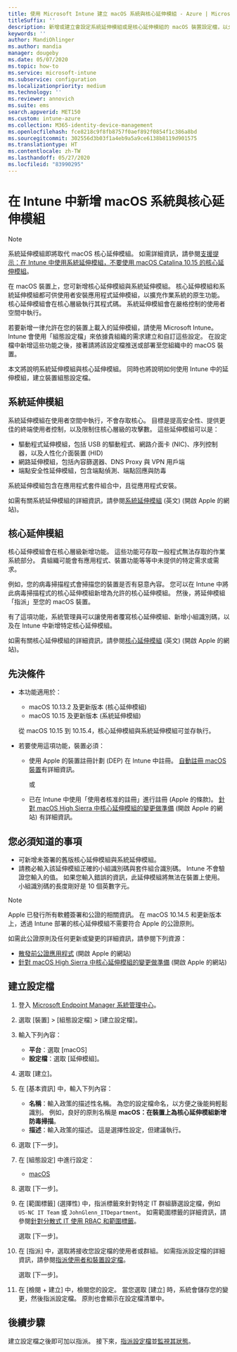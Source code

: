 ```yaml
---
title: 使用 Microsoft Intune 建立 macOS 系統與核心延伸模組 - Azure | Microsoft Docs
titleSuffix: ''
description: 新增或建立會設定系統延伸模組或是核心延伸模組的 macOS 裝置設定檔，以允許使用者覆寫、新增小組識別碼，以及在 Microsoft Intune 中新增套件組合與小組識別碼。
keywords: ''
author: MandiOhlinger
ms.author: mandia
manager: dougeby
ms.date: 05/07/2020
ms.topic: how-to
ms.service: microsoft-intune
ms.subservice: configuration
ms.localizationpriority: medium
ms.technology: ''
ms.reviewer: annovich
ms.suite: ems
search.appverid: MET150
ms.custom: intune-azure
ms.collection: M365-identity-device-management
ms.openlocfilehash: fce8218c9f8fb8757f0aef892f0854f1c386a8bd
ms.sourcegitcommit: 302556d3b03f1a4eb9a5a9ce6138b8119d901575
ms.translationtype: HT
ms.contentlocale: zh-TW
ms.lasthandoff: 05/27/2020
ms.locfileid: "83990295"
---
```

# <a name="add-macos-system-and-kernel-extensions-in-intune"></a>在 Intune 中新增 macOS 系統與核心延伸模組

> [!NOTE]
> 系統延伸模組即將取代 macOS 核心延伸模組。 如需詳細資訊，請參閱[支援提示：在 Intune 中使用系統延伸模組，不要使用 macOS Catalina 10.15 的核心延伸模組](https://techcommunity.microsoft.com/t5/intune-customer-success/support-tip-using-system-extensions-instead-of-kernel-extensions/ba-p/1191413)。

在 macOS 裝置上，您可新增核心延伸模組與系統延伸模組。 核心延伸模組和系統延伸模組都可供使用者安裝應用程式延伸模組，以擴充作業系統的原生功能。 核心延伸模組會在核心層級執行其程式碼。 系統延伸模組會在嚴格控制的使用者空間中執行。

若要新增一律允許在您的裝置上載入的延伸模組，請使用 Microsoft Intune。 Intune 會使用「組態設定檔」來依據貴組織的需求建立和自訂這些設定。 在設定檔中新增這些功能之後，接著請將該設定檔推送或部署至您組織中的 macOS 裝置。

本文將說明系統延伸模組與核心延伸模組。 同時也將說明如何使用 Intune 中的延伸模組，建立裝置組態設定檔。

## <a name="system-extensions"></a>系統延伸模組

系統延伸模組在使用者空間中執行，不會存取核心。 目標是提高安全性、提供更佳的終端使用者控制，以及限制住核心層級的攻擊數。 這些延伸模組可以是：

- 驅動程式延伸模組，包括 USB 的驅動程式、網路介面卡 (NIC)、序列控制器，以及人性化介面裝置 (HID)
- 網路延伸模組，包括內容篩選器、DNS Proxy 與 VPN 用戶端
- 端點安全性延伸模組，包含端點偵測、端點回應與防毒

系統延伸模組包含在應用程式套件組合中，且從應用程式安裝。

如需有關系統延伸模組的詳細資訊，請參閱[系統延伸模組](https://developer.apple.com/documentation/systemextensions) (英文) (開啟 Apple 的網站)。

## <a name="kernel-extensions"></a>核心延伸模組

核心延伸模組會在核心層級新增功能。 這些功能可存取一般程式無法存取的作業系統部分。 貴組織可能會有應用程式、裝置功能等等中未提供的特定需求或需求。

例如，您的病毒掃描程式會掃描您的裝置是否有惡意內容。 您可以在 Intune 中將此病毒掃描程式的核心延伸模組新增為允許的核心延伸模組。 然後，將延伸模組「指派」至您的 macOS 裝置。

有了這項功能，系統管理員可以讓使用者覆寫核心延伸模組、新增小組識別碼，以及在 Intune 中新增特定核心延伸模組。

如需有關核心延伸模組的詳細資訊，請參閱[核心延伸模組](https://developer.apple.com/library/archive/documentation/Darwin/Conceptual/KernelProgramming/Extend/Extend.html) (英文) (開啟 Apple 的網站)。

## <a name="prerequisites"></a>先決條件

- 本功能適用於：

  - macOS 10.13.2 及更新版本 (核心延伸模組)
  - macOS 10.15 及更新版本 (系統延伸模組)

  從 macOS 10.15 到 10.15.4，核心延伸模組與系統延伸模組可並存執行。

- 若要使用這項功能，裝置必須：

  - 使用 Apple 的裝置註冊計劃 (DEP) 在 Intune 中註冊。 [自動註冊 macOS 裝置](../enrollment/device-enrollment-program-enroll-macos.md)有詳細資訊。

    或

  - 已在 Intune 中使用「使用者核准的註冊」進行註冊 (Apple 的條款)。 [針對 macOS High Sierra 中核心延伸模組的變更做準備](https://support.apple.com/en-us/HT208019) (開啟 Apple 的網站) 有詳細資訊。

## <a name="what-you-need-to-know"></a>您必須知道的事項

- 可新增未簽署的舊版核心延伸模組與系統延伸模組。
- 請務必輸入該延伸模組正確的小組識別碼與套件組合識別碼。 Intune 不會驗證您輸入的值。 如果您輸入錯誤的資訊，此延伸模組將無法在裝置上使用。 小組識別碼的長度剛好是 10 個英數字元。

> [!NOTE]
> Apple 已發行所有軟體簽署和公證的相關資訊。 在 macOS 10.14.5 和更新版本上，透過 Intune 部署的核心延伸模組不需要符合 Apple 的公證原則。
>
> 如需此公證原則及任何更新或變更的詳細資訊，請參閱下列資源：
>
> - [散發前公證應用程式](https://developer.apple.com/documentation/security/notarizing_your_app_before_distribution) (開啟 Apple 的網站) 
> - [針對 macOS High Sierra 中核心延伸模組的變更做準備](https://support.apple.com/en-us/HT208019) (開啟 Apple 的網站)

## <a name="create-the-profile"></a>建立設定檔

1. 登入 [Microsoft Endpoint Manager 系統管理中心](https://go.microsoft.com/fwlink/?linkid=2109431)。
2. 選取 [裝置] > [組態設定檔] > [建立設定檔]。
3. 輸入下列內容：

    - **平台**：選取 [macOS]
    - **設定檔**：選取 [延伸模組]。

4. 選取 [建立]。
5. 在 [基本資訊] 中，輸入下列內容：

    - **名稱**：輸入政策的描述性名稱。 為您的設定檔命名，以方便之後能夠輕鬆識別。 例如，良好的原則名稱是 **macOS：在裝置上為核心延伸模組新增防毒掃描**。
    - **描述**：輸入政策的描述。 這是選擇性設定，但建議執行。

6. 選取 [下一步]。

7. 在 [組態設定] 中進行設定：

    - [macOS](kernel-extensions-settings-macos.md)

8. 選取 [下一步]。
9. 在 [範圍標籤] (選擇性) 中，指派標籤來針對特定 IT 群組篩選設定檔，例如 `US-NC IT Team` 或 `JohnGlenn_ITDepartment`。 如需範圍標籤的詳細資訊，請參閱[針對分散式 IT 使用 RBAC 和範圍標籤](../fundamentals/scope-tags.md)。

    選取 [下一步]。

10. 在 [指派] 中，選取將接收您設定檔的使用者或群組。 如需指派設定檔的詳細資訊，請參閱[指派使用者和裝置設定檔](device-profile-assign.md)。

    選取 [下一步]。

11. 在 [檢閱 + 建立] 中，檢閱您的設定。 當您選取 [建立] 時，系統會儲存您的變更，然後指派設定檔。 原則也會顯示在設定檔清單中。

## <a name="next-steps"></a>後續步驟

建立設定檔之後即可加以指派。 接下來，[指派設定檔](device-profile-assign.md)並[監視其狀態](device-profile-monitor.md)。
